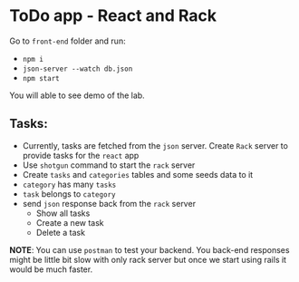 # ToDo app - React and Rack

Go to `front-end` folder and run:

- `npm i`
- `json-server --watch db.json`
- `npm start`

You will able to see demo of the lab. 

## Tasks:

- Currently, tasks are fetched from the `json` server. Create `Rack` server to provide tasks for the `react` app
- Use `shotgun` command to start the `rack` server
- Create `tasks` and `categories` tables and some seeds data to it
- `category` has many `tasks`
- `task` belongs to `category`
- send `json` response back from the `rack` server
    - Show all tasks
    - Create a new task
    - Delete a task

**NOTE**: You can use `postman` to test your backend. You back-end responses might be little bit slow with only rack server but once we start using rails it would be much faster.

